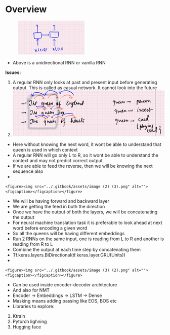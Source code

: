 # Overview

<figure><img src="../.gitbook/assets/image (41).png" alt="" width="210"><figcaption></figcaption></figure>

* Above is a unidirectional RNN or vanilla RNN

**Issues:**

1. A regular RNN only looks at past and present input before generating output. This is called as casual network. It cannot look into the future
2. ![](<../.gitbook/assets/image (1) (2).png>)

* Here without knowing the next word, it wont be able to understand that queen is used in which context
* A regular RNN will go only L to R, so it wont be able to understand the context and may not predict correct output
* If we are able to feed the reverse, then we will be knowing the next sequence also
*

    <figure><img src="../.gitbook/assets/image (2) (3).png" alt=""><figcaption></figcaption></figure>
* We will be having forward and backward layer
* We are getting the feed in both the direction
* Once we have the output of both the layers, we will be concatenating the output
* For neural machine translation task it is preferable to look ahead at next word before encoding a given word
* So all the queens will be having different embeddings
* Run 2 RNNs on the same input, one is reading from L to R and another is reading from R to L
* Combine the output at each time step by concatenating them
* Tf.keras.layers.BiDirectional(tf.keras.layer.GRU(Units))&#x20;
*

    <figure><img src="../.gitbook/assets/image (3) (2).png" alt=""><figcaption></figcaption></figure>
* Can be used inside encoder-decoder architecture
* And also for NMT
* Encoder -> Embeddings -> LSTM -> Dense
* Masking means adding passing like EOS, BOS etc
* Libraries to explore:

1. Ktrain
2. Pytorch lighning
3. Hugging face

&#x20;

